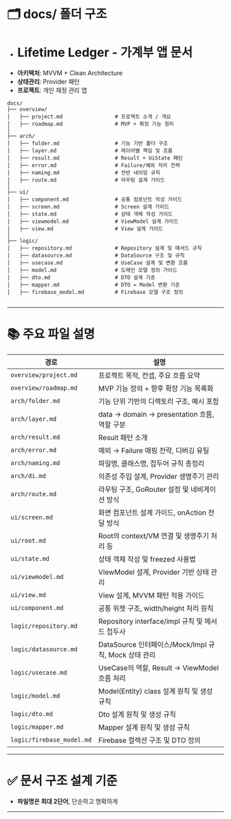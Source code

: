 # 🗂️️ docs/ 폴더 구조

+ # Lifetime Ledger - 가계부 앱 문서
+ **아키텍처**: MVVM + Clean Architecture
+ **상태관리**: Provider 패턴
+ **프로젝트**: 개인 재정 관리 앱

```
docs/
├── overview/
│   ├── project.md                 # 프로젝트 소개 / 개요
│   ├── roadmap.md                 # MVP + 확장 기능 정리
│
├── arch/
│   ├── folder.md                  # 기능 기반 폴더 구조
│   ├── layer.md                   # 레이어별 책임 및 흐름
│   ├── result.md                  # Result + UiState 패턴
│   ├── error.md                   # Failure/예외 처리 전략
│   ├── naming.md                  # 전반 네이밍 규칙
│   ├── route.md                   # 라우팅 설계 가이드
│
├── ui/
│   ├── component.md               # 공통 컴포넌트 작성 가이드
│   ├── screen.md                  # Screen 설계 가이드
│   ├── state.md                   # 상태 객체 작성 가이드
│   ├── viewmodel.md               # ViewModel 설계 가이드 
│   ├── view.md                    # View 설계 가이드 
│
├── logic/
│   ├── repository.md              # Repository 설계 및 메서드 규칙
│   ├── datasource.md              # DataSource 구조 및 규칙
│   ├── usecase.md                 # UseCase 설계 및 변환 흐름
│   ├── model.md                   # 도메인 모델 정의 가이드
│   ├── dto.md                     # DTO 설계 기준
│   ├── mapper.md                  # DTO ↔ Model 변환 기준
│   ├── firebase_model.md          # Firebase 모델 구조 정의


```

---

# 📚 주요 파일 설명

| 경로                    | 설명                                     |
|-----------------------|----------------------------------------|
| `overview/project.md` | 프로젝트 목적, 컨셉, 주요 흐름 요약                  |
| `overview/roadmap.md` | MVP 기능 정의 + 향후 확장 기능 목록화               |
| `arch/folder.md`      | 기능 단위 기반의 디렉토리 구조, 예시 포함               |
| `arch/layer.md`       | data → domain → presentation 흐름, 역할 구분 |
| `arch/result.md`      | Result 패턴 소개                           |
| `arch/error.md`       | 예외 → Failure 매핑 전략, 디버깅 유틸             |
| `arch/naming.md`      | 파일명, 클래스명, 접두어 규칙 총정리                  |
| `arch/di.md`          | 의존성 주입 설계, Provider 생명주기 관리            |
| `arch/route.md`       | 라우팅 구조, GoRouter 설정 및 네비게이션 방식        |
| `ui/screen.md`        | 화면 컴포넌트 설계 가이드, onAction 전달 방식         |
| `ui/root.md`          | Root의 context/VM 연결 및 생명주기 처리 등        |
| `ui/state.md`         | 상태 객체 작성 및 freezed 사용법               |
| `ui/viewmodel.md`     | ViewModel 설계, Provider 기반 상태 관리         |
| `ui/view.md`          | View 설계, MVVM 패턴 적용 가이드               |
| `ui/component.md`     | 공통 위젯 구조, width/height 처리 원칙           |
| `logic/repository.md` | Repository interface/impl 규칙 및 메서드 접두사 |
| `logic/datasource.md` | DataSource 인터페이스/Mock/Impl 규칙, Mock 상태 관리 |
| `logic/usecase.md`    | UseCase의 역할, Result → ViewModel 흐름 처리     |
| `logic/model.md`      | Model(Entity) class 설계 원칙 및 생성 규칙      |
| `logic/dto.md`        | Dto 설계 원칙 및 생성 규칙                      |
| `logic/mapper.md`     | Mapper 설계 원칙 및 생성 규칙                   |
| `logic/firebase_model.md` | Firebase 컬렉션 구조 및 DTO 정의             |

---

# ✅ 문서 구조 설계 기준

- **파일명은 최대 2단어**, 단순하고 명확하게

---

